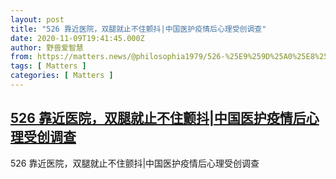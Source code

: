 ```yaml
---
layout: post
title: "526 靠近医院，双腿就止不住颤抖|中国医护疫情后心理受创调查"
date: 2020-11-09T19:41:45.000Z
author: 野兽爱智慧
from: https://matters.news/@philosophia1979/526-%25E9%259D%25A0%25E8%25BF%2591%25E5%258C%25BB%25E9%2599%25A2-%25E5%258F%258C%25E8%2585%25BF%25E5%25B0%25B1%25E6%25AD%25A2%25E4%25B8%258D%25E4%25BD%258F%25E9%25A2%25A4%25E6%258A%2596-%25E4%25B8%25AD%25E5%259B%25BD%25E5%258C%25BB%25E6%258A%25A4%25E7%2596%25AB%25E6%2583%2585%25E5%2590%258E%25E5%25BF%2583%25E7%2590%2586%25E5%258F%2597%25E5%2588%259B%25E8%25B0%2583%25E6%259F%25A5-bafyreift5bqjxk4wnqibmatu7yowqashz33fr3hf6apht35es5ovapksau
tags: [ Matters ]
categories: [ Matters ]
---
```

<!--1604950905000-->
[526 靠近医院，双腿就止不住颤抖|中国医护疫情后心理受创调查](https://matters.news/@philosophia1979/526-%25E9%259D%25A0%25E8%25BF%2591%25E5%258C%25BB%25E9%2599%25A2-%25E5%258F%258C%25E8%2585%25BF%25E5%25B0%25B1%25E6%25AD%25A2%25E4%25B8%258D%25E4%25BD%258F%25E9%25A2%25A4%25E6%258A%2596-%25E4%25B8%25AD%25E5%259B%25BD%25E5%258C%25BB%25E6%258A%25A4%25E7%2596%25AB%25E6%2583%2585%25E5%2590%258E%25E5%25BF%2583%25E7%2590%2586%25E5%258F%2597%25E5%2588%259B%25E8%25B0%2583%25E6%259F%25A5-bafyreift5bqjxk4wnqibmatu7yowqashz33fr3hf6apht35es5ovapksau)
------

<div>
526 靠近医院，双腿就止不住颤抖|中国医护疫情后心理受创调查
</div>
